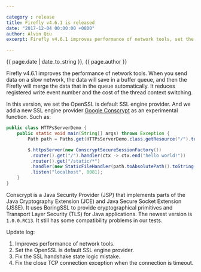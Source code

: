 ```yaml
---

category : release
title: Firefly v4.6.1 is released
date: "2017-12-04 00:00:00 +0800"
author: Alvin Qiu
excerpt: Firefly v4.6.1 improves performance of network tools, set the OpenSSL is default SSL engine provider and fixes some bugs. Please click view all to see the details.

---
```

<p class="text-muted"> {{ page.date | date_to_string }}, {{ page.author }}</p>

Firefly v4.6.1 improves the performance of network tools. When you send data on a slow network, the data will save in a buffer queue, and then the Firefly will merge the data that in the queue automatically. It reduces registered write event number and the cost of the thread context switching.   

In this version, we set the OpenSSL is default SSL engine provider. And we add a new SSL engine provider [Google Conscrypt](https://github.com/google/conscrypt) as an experimental function. Such as:
```java
public class HTTPsServerDemo {
    public static void main(String[] args) throws Exception {
        Path path = Paths.get(HTTPsServerDemo.class.getResource("/").toURI());

        $.httpsServer(new ConscryptSecureSessionFactory())
         .router().get("/").handler(ctx -> ctx.end("hello world!"))
         .router().get("/static/*")
         .handler(new StaticFileHandler(path.toAbsolutePath().toString()))
         .listen("localhost", 8081);
    }
}
```
Conscrypt is a Java Security Provider (JSP) that implements parts of the Java Cryptography Extension (JCE) and Java Secure Socket Extension (JSSE). It uses BoringSSL to provide cryptographical primitives and Transport Layer Security (TLS) for Java applications. The newest version is `1.0.0.RC13`. It still has some compatibility problems in our tests.

Update log:  
1. Improves performance of network tools.
2. Set the OpenSSL is default SSL engine provider.
3. Fix the SSL handshake state logic mistake.
4. Fix the close TCP connection exception when the connection is timeout.
